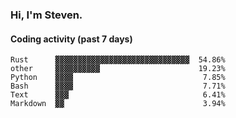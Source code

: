 ### Hi, I'm Steven.

#### Coding activity (past 7 days)
```
Rust      ▓▓▓▓▓▓▓▓▓▓▓▓▓▓▓▓▓▓▓▓▓▓▓▓▓▓▓▓▓▓  54.86%
other     ▓▓▓▓▓▓▓▓▓▓                      19.23%
Python    ▓▓▓▓                             7.85%
Bash      ▓▓▓▓                             7.71%
Text      ▓▓▓                              6.41%
Markdown  ▓▓                               3.94%
```
